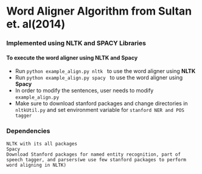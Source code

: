 # Word Aligner Algorithm from Sultan et. al(2014)

### Implemented using NLTK and SPACY Libraries

#### To execute the word aligner using NLTK and Spacy 
  - Run ```python example_align.py nltk ``` to use the word aligner using **NLTK** 
  - Run ```python example_align.py spacy ``` to use the word aligner using **Spacy** 
  - In order to modify the sentences, user needs to modify ```example_align.py```
  - Make sure to download stanford packages and change directories in ```nltkUtil.py``` and set environment variable for ```stanford NER and POS tagger```
  
### Dependencies
  ```
  NLTK with its all packages
  Spacy
  Download Stanford packages for named entity recognition, part of speech tagger, and parsers(we use few stanford packages to perform word aligning in NLTK)
  ```
  

